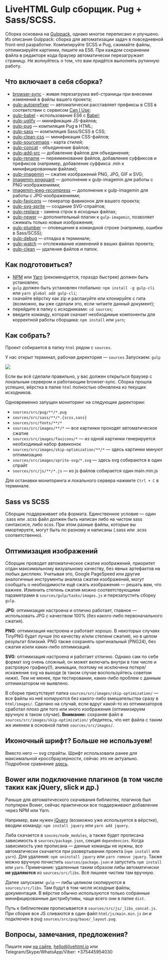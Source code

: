 # LiveHTML Gulp сборщик. Pug + Sass/SCSS.

Сборка основана на [Gulppack](https://github.com/andreyalexeich/gulppack-pug), однако многое переписано и улучшено. Из описания Gulppack: сборка для автоматизации задач в повседневной front-end разработке. Компилируйте SCSS и Pug, сжимайте файлы, оптимизируйте картинки, пишите на ES6. При  каждом сохранении файла в редакторе кода браузер автоматически перезагружает страницу. Не волнуйтесь о том, что вам придётся выполнять рутинную работу.

## Что включает в себя сборка?
* [browser-sync](https://browsersync.io/docs/gulp) - живая перезагрузка веб-страницы при внесении изменений в файлы вашего проекта;
* [gulp-autoprefixer](https://www.npmjs.com/package/gulp-autoprefixer) — автоматически расставляет префиксы в CSS в соответствии с сервисом [Can I Use](https://caniuse.com/);
* [gulp-babel](https://www.npmjs.com/package/gulp-babel) - использование ES6 с [Babel](https://babeljs.io/);
* [gulp-uglify](https://www.npmjs.com/package/gulp-uglify) — минификация JS-файлов;
* [gulp-pug](https://www.npmjs.com/package/gulp-pug) — компиляция Pug в HTML;
* [gulp-sass](https://www.npmjs.com/package/gulp-sass) — компиляция Sass/SCSS в CSS;
* [gulp-clean-css](https://www.npmjs.com/package/gulp-clean-css) — минификация CSS-файлов;
* [gulp-sourcemaps](https://www.npmjs.com/package/gulp-sourcemaps) - карта стилей;
* [gulp-concat](https://www.npmjs.com/package/gulp-concat) - объединение файлов;
* [gulp-add-src](https://www.npmjs.com/package/gulp-add-src) — добавление файлов для объединения;
* [gulp-rename](https://www.npmjs.com/package/gulp-rename) — переименование файлов, добавление суффиксов и префиксов (например, добавление суффикса .min к минифицированным файлам);
* [gulp-imagemin](https://www.npmjs.com/package/gulp-imagemin) — сжатие изображений PNG, JPG, GIF и SVG;
* [imagemin-pngquant](https://www.npmjs.com/package/imagemin-pngquant) — дополнение к gulp-imagemin для работы с PNG-изображениями;
* [imagemin-jpeg-recompress](https://www.npmjs.com/package/imagemin-jpeg-recompress) — дополнение к gulp-imagemin для работы с JPG-изображениями;
* [gulp-favicons](https://github.com/evilebottnawi/favicons) — генератор фавиконок для вашего проекта;
* [gulp-svg-sprite](https://www.npmjs.com/package/gulp-svg-sprite) — создание SVG-спрайтов;
* [gulp-replace](https://www.npmjs.com/package/gulp-replace) - замена строк в исходных файлах;
* [gulp-newer](https://www.npmjs.com/package/gulp-newer) — дополнительный плагин к ```gulp-imagemin```, позволяет сжимать только новые изображения;
* [gulp-plumber](https://www.npmjs.com/package/gulp-plumber) — оповещения в командной строке (например, ошибки в Sass/SCSS);
* [gulp-debug](https://www.npmjs.com/package/gulp-debug) — отладка в терминале;
* [gulp-watch](https://www.npmjs.com/package/gulp-watch) — отслеживание изменений в ваших файлах проекта;
* [gulp-clean](https://www.npmjs.com/package/gulp-clean) — удаление файлов и папок.

## Как подготовиться?

* [NPM](https://nodejs.org/) или [Yarn](https://yarnpkg.com/en/docs/install) (рекомендуется, гораздо быстрее) должен быть установлен;
* ```gulp``` должен быть установлен глобально: ```npm install -g gulp-cli``` или ```yarn global add gulp-cli```;
* скачайте вёрстку как zip и распакуйте или клонируйте с гита (возможно, вы уже сделали это, если читаете данный документ);
* перейдите в папку с исходниками: ```cd sources```;
* введите команду, которая скачает необходимые компоненты для корректной работы сборщика: ```npm install``` или ```yarn```;

## Как собрать?

Проект собирается в папку ```html``` рядом с ```sources```.

У нас открыт терминал, рабочая директория — ```sources```
Запускаем: ```gulp```

![](https://myscreenshot.ru/rv6wj.png)

Если вы всё сделали правильно, у вас должен открыться браузер с локальным сервером и работающим browser-sync. Сборка прошла успешно, вёрстка в папке ```html``` полностью обновлена из текущих исходников.

Одновременно запущен мониторинг на следующие директории:
* ```sources/src/pug/**/*.pug```
* ```sources/src/sass/**/*.{scss,sass}```
* ```sources/src/fonts/**/*```
* ```sources/src/images/**/*``` — все картинки проходят автоматическое сжатие
* ```sources/src/images/favicons/*``` — из одной картинки генерируется необходимый набор фавиконок
* ```sources/src/images/skip-optimization/**/*``` — здесь картинки минуют оптимизацию
* ```sources/src/images/sprite-svg/*.svg``` — здесь svg собираются в один спрайт
* ```sources/src/js/**/*.js``` — из js файлов собирается один main.min.js

Для останавки мониторинга и локального сервера нажмите ```Ctrl + C``` в терминале.


## Sass vs SCSS

Сборщик поддерживает оба формата. Единственное условие — один .sass или .scss файл должен быть написан либо на чистом sass синтаксисе, либо scss. При этом разные файлы, которые вы имортируете, могут быть по разному и написаны (.sass или .scss соответственно).


## Оптимизация изображений

Сборщик проводит автоматическое сжатие изображений, приоритет отдан максимальному визуальному качеству, без явных артефактов на любых дисплеях. Учитывая это, Google PageSpeed или другие аналогичные инструменты анализа сжатия изображений, могут сообщать о необходимости ещё сжать изображения — решать вам, что важнее. Изменить степень сжатия можно соответствующими параметрами в ```sources/gulp/tasks/images.js``` и перезапустить сборку ```gulp```.

**JPG**: оптимизация настроена и отлично работает, главное — использовать JPG с качеством 100% (без какого-либо первоначального сжатия).

**PNG**: оптимизация настроена и работает хорошо. В некоторых случаях TinyPNG будет лучше (по качеству и/или степени сжатия), но в целом результат близкий. PNG также сохранять оригинальный (PNG24), без сжатия и/или каких-либо оптимизаций.

**SVG**: оптимизация настроена и работает отлично. Однако сам по себе формат svg очень сложный, он может включать внутри в том числе и растровую графику(!), анимации, поэтому не исключена потеря/искажение svg на выходе (в таком случае воспользуйтесь советом ниже). Тем не менее, при тестировании, каких-либо проблем с данным оптимизатором не выявлено.

В сборке присутствует папка ```sources/src/images/skip-optimization/``` — все файлы из неё копируются без какого-либо вмешательства сразу в ```html/images/```.
Сделано на случай, если вдруг какой-то из оптимизаторов сработал плохо для того или иного изображения (оптимизируем вручную в таком случае).
**Внимание:** сохраняя файл в ```sources/src/images/skip-optimization/``` убедитесь, что нет файла с таким же именем в основной папке ```sources/src/images/```.


## Иконочный шрифт? Больше не используем!

Вместо него — svg спрайты. Шрифт использовали ранее для максимальной кроссбраузерности, сейчас это не актуально. Подробное сравнение [здесь](https://css-tricks.com/icon-fonts-vs-svg/).


## Bower или подключение плагинов (в том числе таких как jQuery, slick и др.)

Раньше для автоматического скачивания библиотек, плагинов был популярен Bower, сейчас практически все поддерживают добавление через NPM или Yarn.

Например, вам нужен [jQuery](https://jquery.com/) (возможно уже используется в вёрстке), вводим команду: ```npm install jquery``` или ```yarn add jquery```.

Либа скачается в ```souces/node_modules```, а также будет прописана зависимость в ```sources/package.json```, секция ```dependencies```.
Когда зависимость уже прописана — данные команды не нужны, все автоматически скачается при развертывании проекта (```npm install``` или ```yarn```).
Для удаления: ```npm uninstall jquery``` или ```yarn remove jquery```. Также можно вручную почистить ```sources/package.json``` и запустить ```npm install``` или ```yarn```.
Примечание: удаленные таким образом либы автоматически **не удаляются** из ```sources/src/libs```. Всё лишнее чистим там вручную.

Далее запускаем: ```gulp``` — либы целиком скопируются в ```sources/src/libs```. Там будут в том числе исходные файлы, документация.
В вёрстке обычно используются только собранные минифицированные дистрибутивы, чаще всего они в папке ```dist```.

Путь к библиотекам прописывается в ```sources/src/js/_libs_concat.js```.
При сборке все JS сливаются в один файл ```html/js/main.min.js``` он и подключен в pug ```sources/src/pug/base/_layout.pug```.

## Вопросы, замечания, предложения?

Пишите нам [на сайте](https://livehtml.io/tasks), hello@livehtml.io или Telegram/Skype/WhatsApp/Viber: +375445954030